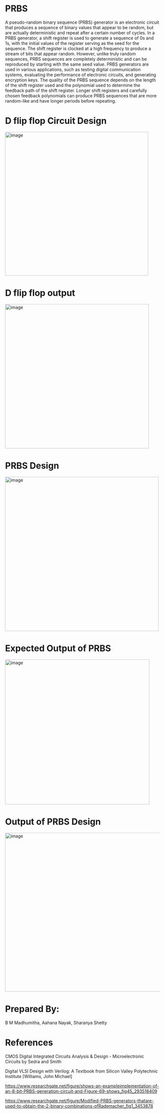 # PRBS
A pseudo-random binary sequence (PRBS) generator is an electronic circuit that produces a sequence of binary values that appear to be random, but are actually deterministic
and repeat after a certain number of cycles.
In a PRBS generator, a shift register is used to generate a sequence of 0s and 1s, with the initial values of the register serving as the seed for the sequence. The shift register is clocked at a high frequency to produce a stream of bits that appear random.
However, unlike truly random sequences, PRBS sequences are completely deterministic and can be reproduced by starting with the same seed value. PRBS generators are used
in various applications, such as testing digital communication systems, evaluating the performance of electronic circuits, and generating encryption keys. The quality of the PRBS sequence depends on the length of the shift register used and the polynomial used to determine the feedback path of the shift register. Longer shift registers and carefully chosen feedback polynomials can produce PRBS sequences that are more random-like and have longer periods before repeating.

# D flip flop Circuit Design
<img width="466" alt="image" src="https://github.com/BMMADHUMITHA/PRBS/assets/134037700/3ee6f341-324f-4d05-8d22-e13015c052a4">

# D flip flop output
<img width="468" alt="image" src="https://github.com/BMMADHUMITHA/PRBS/assets/134037700/564b96e7-9f65-4eb1-bc3e-ad24f8c35677">

# PRBS Design
<img width="500" alt="image" src="https://github.com/BMMADHUMITHA/PRBS/assets/134037700/08e295f1-368b-4d39-b968-93baa3f3cad2">

# Expected Output of PRBS 
<img width="470" alt="image" src="https://github.com/BMMADHUMITHA/PRBS/assets/134037700/91a9da6f-35c4-4104-8270-e52841845194">

# Output of PRBS Design
<img width="515" alt="image" src="https://github.com/BMMADHUMITHA/PRBS/assets/134037700/b627900f-d8a3-4d0b-876c-0bb7cf6839da">

# Prepared By: 
B M Madhumitha, Aahana Nayak, Sharanya Shetty

# References
CMOS Digital Integrated Circuits Analysis & Design - Microelectronic Circuits by Sedra and Smith

Digital VLSI Design with Verilog: A Textbook from Silicon Valley Polytechnic Institute [Williams, John Michael]

https://www.researchgate.net/figure/shows-an-exampleimplementation-of-an-8-bit-PRBS-generation-circuit-and-Figure-69-shows_fig45_293518409

https://www.researchgate.net/figure/Modified-PRBS-generators-thatare-used-to-obtain-the-2-binary-combinations-ofRademacher_fig1_3453878






